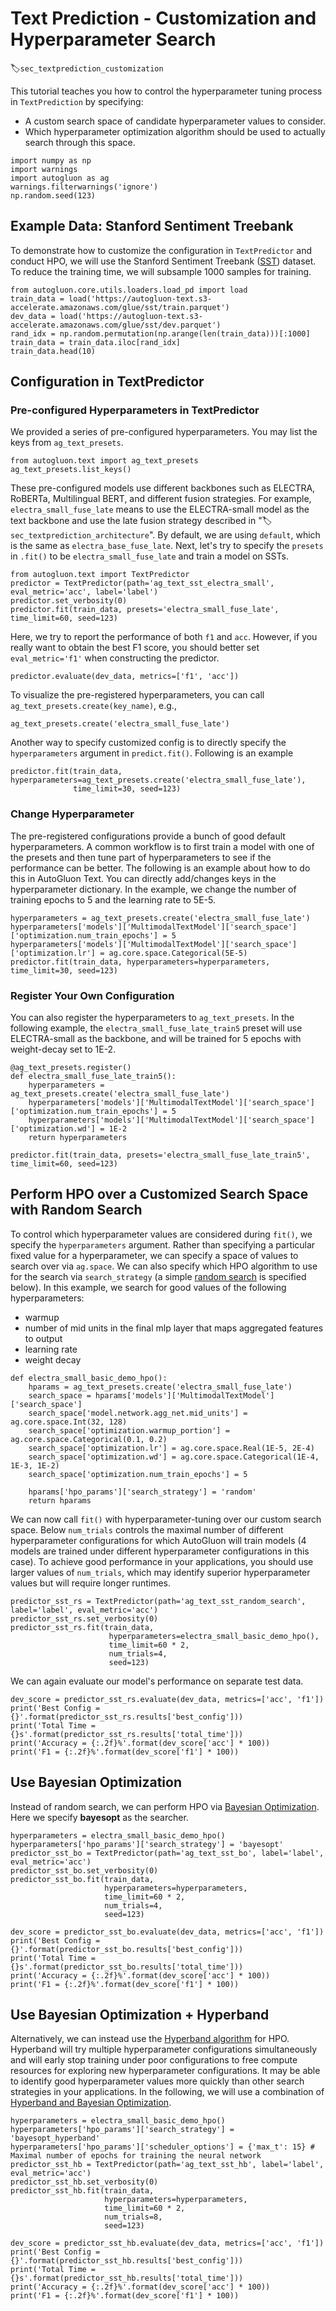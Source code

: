 # Text Prediction - Customization and Hyperparameter Search
:label:`sec_textprediction_customization`

This tutorial teaches you how to control the hyperparameter tuning process in `TextPrediction` by specifying:

- A custom search space of candidate hyperparameter values to consider.
- Which hyperparameter optimization algorithm should be used to actually search through this space.


```{.python .input}
import numpy as np
import warnings
import autogluon as ag
warnings.filterwarnings('ignore')
np.random.seed(123)
```

## Example Data: Stanford Sentiment Treebank

To demonstrate how to customize the configuration in `TextPredictor` and conduct HPO, we will use the Stanford Sentiment Treebank ([SST](https://nlp.stanford.edu/sentiment/)) dataset. To reduce the training time, we will subsample 1000 samples for training.


```{.python .input}
from autogluon.core.utils.loaders.load_pd import load
train_data = load('https://autogluon-text.s3-accelerate.amazonaws.com/glue/sst/train.parquet')
dev_data = load('https://autogluon-text.s3-accelerate.amazonaws.com/glue/sst/dev.parquet')
rand_idx = np.random.permutation(np.arange(len(train_data)))[:1000]
train_data = train_data.iloc[rand_idx]
train_data.head(10)
```

## Configuration in TextPredictor

### Pre-configured Hyperparameters in TextPredictor

We provided a series of pre-configured hyperparameters. You may list the keys from `ag_text_presets`.


```{.python .input}
from autogluon.text import ag_text_presets
ag_text_presets.list_keys()
```

These pre-configured models use different backbones such as ELECTRA, RoBERTa, Multilingual BERT, and different fusion strategies. For example, `electra_small_fuse_late` means to use the ELECTRA-small model as the text backbone and use the late fusion strategy described in ":label:`sec_textprediction_architecture`". By default, we are using `default`, which is the same as `electra_base_fuse_late`. Next, let's try to specify the `presets` in `.fit()` to be `electra_small_fuse_late` and train a model on SSTs.


```{.python .input}
from autogluon.text import TextPredictor
predictor = TextPredictor(path='ag_text_sst_electra_small', eval_metric='acc', label='label')
predictor.set_verbosity(0)
predictor.fit(train_data, presets='electra_small_fuse_late', time_limit=60, seed=123)
```

Here, we try to report the performance of both `f1` and `acc`. However, if you really want to obtain the best F1 score, you should better set 
`eval_metric='f1'` when constructing the predictor.

```{.python .input}
predictor.evaluate(dev_data, metrics=['f1', 'acc'])
```

To visualize the pre-registered hyperparameters, you can call `ag_text_presets.create(key_name)`, e.g.,


```{.python .input}
ag_text_presets.create('electra_small_fuse_late')
```

Another way to specify customized config is to directly specify the `hyperparameters` argument in `predict.fit()`. Following is an example


```{.python .input}
predictor.fit(train_data, hyperparameters=ag_text_presets.create('electra_small_fuse_late'),
              time_limit=30, seed=123)
```

### Change Hyperparameter

The pre-registered configurations provide a bunch of good default hyperparameters. 
A common workflow is to first train a model with one of the presets and then tune part of hyperparameters to see if the performance can be better. The following is an example about how to do this in AutoGluon Text. 
You can directly add/changes keys in the hyperparameter dictionary. 
In the example, we change the number of training epochs to 5 and the learning rate to 5E-5.


```{.python .input}
hyperparameters = ag_text_presets.create('electra_small_fuse_late')
hyperparameters['models']['MultimodalTextModel']['search_space']['optimization.num_train_epochs'] = 5
hyperparameters['models']['MultimodalTextModel']['search_space']['optimization.lr'] = ag.core.space.Categorical(5E-5)
predictor.fit(train_data, hyperparameters=hyperparameters, time_limit=30, seed=123)
```

### Register Your Own Configuration

You can also register the hyperparameters to `ag_text_presets`. In the following example, 
the `electra_small_fuse_late_train5` preset will use ELECTRA-small as the backbone, 
and will be trained for 5 epochs with weight-decay set to 1E-2. 


```{.python .input}
@ag_text_presets.register()
def electra_small_fuse_late_train5():
    hyperparameters = ag_text_presets.create('electra_small_fuse_late')
    hyperparameters['models']['MultimodalTextModel']['search_space']['optimization.num_train_epochs'] = 5
    hyperparameters['models']['MultimodalTextModel']['search_space']['optimization.wd'] = 1E-2
    return hyperparameters

predictor.fit(train_data, presets='electra_small_fuse_late_train5', time_limit=60, seed=123)
```

## Perform HPO over a Customized Search Space with Random Search

To control which hyperparameter values are considered during `fit()`, we specify the `hyperparameters` argument.
Rather than specifying a particular fixed value for a hyperparameter, we can specify a space of values to search over via `ag.space`.
We can also specify which HPO algorithm to use for the search via `search_strategy` (a simple [random search](https://www.jmlr.org/papers/volume13/bergstra12a/bergstra12a.pdf) is specified below).
In this example, we search for good values of the following hyperparameters:

- warmup
- number of mid units in the final mlp layer that maps aggregated features to output
- learning rate
- weight decay


```{.python .input}
def electra_small_basic_demo_hpo():
    hparams = ag_text_presets.create('electra_small_fuse_late')
    search_space = hparams['models']['MultimodalTextModel']['search_space']
    search_space['model.network.agg_net.mid_units'] = ag.core.space.Int(32, 128)
    search_space['optimization.warmup_portion'] = ag.core.space.Categorical(0.1, 0.2)
    search_space['optimization.lr'] = ag.core.space.Real(1E-5, 2E-4)
    search_space['optimization.wd'] = ag.core.space.Categorical(1E-4, 1E-3, 1E-2)
    search_space['optimization.num_train_epochs'] = 5

    hparams['hpo_params']['search_strategy'] = 'random'
    return hparams
```

We can now call `fit()` with hyperparameter-tuning over our custom search space. 
Below `num_trials` controls the maximal number of different hyperparameter configurations for which AutoGluon will train models (4 models are trained under different hyperparameter configurations in this case). To achieve good performance in your applications, you should use larger values of `num_trials`, which may identify superior hyperparameter values but will require longer runtimes.


```{.python .input}
predictor_sst_rs = TextPredictor(path='ag_text_sst_random_search', label='label', eval_metric='acc')
predictor_sst_rs.set_verbosity(0)
predictor_sst_rs.fit(train_data,
                      hyperparameters=electra_small_basic_demo_hpo(),
                      time_limit=60 * 2,
                      num_trials=4,
                      seed=123)
```

We can again evaluate our model's performance on separate test data.


```{.python .input}
dev_score = predictor_sst_rs.evaluate(dev_data, metrics=['acc', 'f1'])
print('Best Config = {}'.format(predictor_sst_rs.results['best_config']))
print('Total Time = {}s'.format(predictor_sst_rs.results['total_time']))
print('Accuracy = {:.2f}%'.format(dev_score['acc'] * 100))
print('F1 = {:.2f}%'.format(dev_score['f1'] * 100))
```

## Use Bayesian Optimization

Instead of random search, we can perform HPO via [Bayesian Optimization](https://distill.pub/2020/bayesian-optimization/).
Here we specify **bayesopt** as the searcher.


```{.python .input}
hyperparameters = electra_small_basic_demo_hpo()
hyperparameters['hpo_params']['search_strategy'] = 'bayesopt'
predictor_sst_bo = TextPredictor(path='ag_text_sst_bo', label='label', eval_metric='acc')
predictor_sst_bo.set_verbosity(0)
predictor_sst_bo.fit(train_data,
                     hyperparameters=hyperparameters,
                     time_limit=60 * 2,
                     num_trials=4,
                     seed=123)
```


```{.python .input}
dev_score = predictor_sst_bo.evaluate(dev_data, metrics=['acc', 'f1'])
print('Best Config = {}'.format(predictor_sst_bo.results['best_config']))
print('Total Time = {}s'.format(predictor_sst_bo.results['total_time']))
print('Accuracy = {:.2f}%'.format(dev_score['acc'] * 100))
print('F1 = {:.2f}%'.format(dev_score['f1'] * 100))
```

## Use Bayesian Optimization + Hyperband

Alternatively, we can instead use the [Hyperband algorithm](https://arxiv.org/pdf/1603.06560.pdf) for HPO.
Hyperband will try multiple hyperparameter configurations simultaneously and will early stop training under poor configurations to free compute resources for exploring new hyperparameter configurations. It may be able to identify good hyperparameter values more quickly than other search strategies in your applications. In the following, we will use a combination of [Hyperband and Bayesian Optimization](https://arxiv.org/abs/2003.10865).


```{.python .input}
hyperparameters = electra_small_basic_demo_hpo()
hyperparameters['hpo_params']['search_strategy'] = 'bayesopt_hyperband'
hyperparameters['hpo_params']['scheduler_options'] = {'max_t': 15} # Maximal number of epochs for training the neural network
predictor_sst_hb = TextPredictor(path='ag_text_sst_hb', label='label', eval_metric='acc')
predictor_sst_hb.set_verbosity(0)
predictor_sst_hb.fit(train_data,
                     hyperparameters=hyperparameters,
                     time_limit=60 * 2,
                     num_trials=8,
                     seed=123)
```


```{.python .input}
dev_score = predictor_sst_hb.evaluate(dev_data, metrics=['acc', 'f1'])
print('Best Config = {}'.format(predictor_sst_hb.results['best_config']))
print('Total Time = {}s'.format(predictor_sst_hb.results['total_time']))
print('Accuracy = {:.2f}%'.format(dev_score['acc'] * 100))
print('F1 = {:.2f}%'.format(dev_score['f1'] * 100))
```
